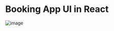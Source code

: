 # Booking App UI in React

![image](https://user-images.githubusercontent.com/74646219/189602794-ebc868e6-ccc8-4492-86c2-3b0b3830aa5f.png)
